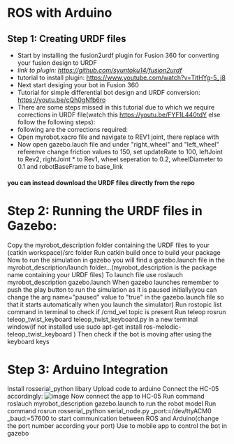 # ROS with Arduino


## Step 1: Creating URDF files

* Start by installing the fusion2urdf plugin for Fusion 360 for converting your fusion design to URDF
* *link to plugin: https://github.com/syuntoku14/fusion2urdf*
* tutorial to install plugin: https://www.youtube.com/watch?v=TitHYg-5_j8
* Next start desiging your bot in Fusion 360
* Tutorial for simple differential bot design and URDF conversion: https://youtu.be/cQh0gNfb6ro
* There are some steps missed in this tutorial due to which we require corrections in URDF file(watch this https://youtu.be/FYF1L440tdY else follow the following steps):
* following are the corrections required:
* Open myrobot.xacro file and navigate to REV1 joint, there replace  <axis xyz="0.0 -1.0 0.0"/>  with  <axis xyz="0.0 1.0 0.0"/>
* Now open gazebo.lauch file and under "right_wheel" and "left_wheel" referenve change friction values to 150, set updateRate to 100, leftJoint to Rev2, rightJoint * to Rev1, wheel seperation to 0.2, wheelDiameter to 0.1 and robotBaseFrame to base_link

#### you can instead download the URDF files directly from the repo

# Step 2: Running the URDF files in Gazebo:

Copy the myrobot_description folder containing the URDF files to your (catkin workspace)/src folder
Run catkin build once to build your package
Now to run the simulation in gazebo you will find a gazebo.launch file in the myrobot_description/launch folder...(myrobot_description is the package name containing your URDF files)
To launch file use   roslauch myrobot_description gazebo.launch 
When gazebo launches remember to push the play button to run the simulation as it is paused initially(you can change the arg name="paused" value to "true" in the gazebo.launch file so that it starts automatically when you launch the simulator)
Run   rostopic list    command in terminal to check if /cmd_vel topic is present
Run teleop   rosrun teleop_twist_keyboard teleop_twist_keyboard.py    in a new terminal window(if not installed use   sudo apt-get install ros-melodic-teleop_twist_keyboard    )
Then check if the bot is moving after using the keyboard keys

# Step 3: Arduino Integration

Install rosserial_python libary
Upload code to arduino
Connect the HC-05 accordingly:
![image](https://user-images.githubusercontent.com/70048742/129587227-9842d356-7151-44ff-be08-7ff30fffed3f.png)
Now connect the app to HC-05
Run command   roslauch myrobot_description gazebo.launch   to run the robot model
Run command   rosrun rosserial_python serial_node.py _port:=/dev/ttyACM0 _baud:=57600   to start communication between ROS and Arduino(change the port number according your port)
Use to mobile app to control the bot in gazebo
